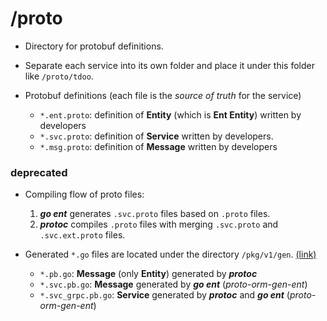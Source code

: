 # /proto

- Directory for protobuf definitions.
- Separate each service into its own folder and place it under this folder like `/proto/tdoo`.

- Protobuf definitions (each file is the _source of truth_ for the service)
    - `*.ent.proto`: definition of **Entity** (which is **Ent Entity**) written by developers
    - `*.svc.proto`: definition of **Service** written by developers.
    - `*.msg.proto`: definition of **Message** written by developers

### deprecated

- Compiling flow of proto files:
    1. **_go ent_** generates `.svc.proto` files based on `.proto` files.
    2. **_protoc_** compiles `.proto` files with merging `.svc.proto` and `.svc.ext.proto` files.

- Generated `*.go` files are located under the directory `/pkg/v1/gen`. [(link)](../pkg/v1/gen)
    - `*.pb.go`: **Message** (only **Entity**) generated by **_protoc_**
    - `*.svc.pb.go`: **Message** generated by **_go ent_** (_proto-orm-gen-ent_)
    - `*.svc_grpc.pb.go`: **Service** generated by **_protoc_** and **_go ent_** (_proto-orm-gen-ent_)
